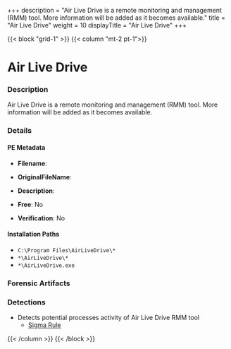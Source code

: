 +++
description = "Air Live Drive is a remote monitoring and management (RMM) tool. More information will be added as it becomes available."
title = "Air Live Drive"
weight = 10
displayTitle = "Air Live Drive"
+++


{{< block "grid-1" >}}
{{< column "mt-2 pt-1">}}

# Air Live Drive


### Description

Air Live Drive is a remote monitoring and management (RMM) tool. More information will be added as it becomes available.




### Details


#### PE Metadata
- **Filename**: 
- **OriginalFileName**: 
- **Description**: 


- **Free**: No

- **Verification**: No




#### Installation Paths
- `C:\Program Files\AirLiveDrive\*`
- `*\AirLiveDrive\*`
- `*\AirLiveDrive.exe`

### Forensic Artifacts






### Detections
- Detects potential processes activity of Air Live Drive RMM tool
  - [Sigma Rule](https://github.com/magicsword-io/LOLRMM/blob/main/detections/sigma/air_live_drive_processes_sigma.yml)




{{< /column >}}
{{< /block >}}
